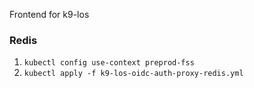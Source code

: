 Frontend for k9-los

### Redis

1. `kubectl config use-context preprod-fss`
2. `kubectl apply -f k9-los-oidc-auth-proxy-redis.yml`